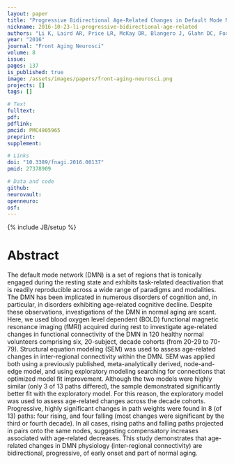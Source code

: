 ```yaml
---
layout: paper
title: "Progressive Bidirectional Age-Related Changes in Default Mode Network Effective Connectivity across Six Decades."
nickname: 2016-10-23-li-progressive-bidirectional-age-related
authors: "Li K, Laird AR, Price LR, McKay DR, Blangero J, Glahn DC, Fox PT"
year: "2016"
journal: "Front Aging Neurosci"
volume: 8
issue: 
pages: 137
is_published: true
image: /assets/images/papers/front-aging-neurosci.png
projects: []
tags: []

# Text
fulltext:
pdf:
pdflink:
pmcid: PMC4905965
preprint:
supplement:

# Links
doi: "10.3389/fnagi.2016.00137"
pmid: 27378909

# Data and code
github:
neurovault:
openneuro:
osf:
---
```

{% include JB/setup %}

# Abstract

The default mode network (DMN) is a set of regions that is tonically engaged during the resting state and exhibits task-related deactivation that is readily reproducible across a wide range of paradigms and modalities. The DMN has been implicated in numerous disorders of cognition and, in particular, in disorders exhibiting age-related cognitive decline. Despite these observations, investigations of the DMN in normal aging are scant. Here, we used blood oxygen level dependent (BOLD) functional magnetic resonance imaging (fMRI) acquired during rest to investigate age-related changes in functional connectivity of the DMN in 120 healthy normal volunteers comprising six, 20-subject, decade cohorts (from 20-29 to 70-79). Structural equation modeling (SEM) was used to assess age-related changes in inter-regional connectivity within the DMN. SEM was applied both using a previously published, meta-analytically derived, node-and-edge model, and using exploratory modeling searching for connections that optimized model fit improvement. Although the two models were highly similar (only 3 of 13 paths differed), the sample demonstrated significantly better fit with the exploratory model. For this reason, the exploratory model was used to assess age-related changes across the decade cohorts. Progressive, highly significant changes in path weights were found in 8 (of 13) paths: four rising, and four falling (most changes were significant by the third or fourth decade). In all cases, rising paths and falling paths projected in pairs onto the same nodes, suggesting compensatory increases associated with age-related decreases. This study demonstrates that age-related changes in DMN physiology (inter-regional connectivity) are bidirectional, progressive, of early onset and part of normal aging.
